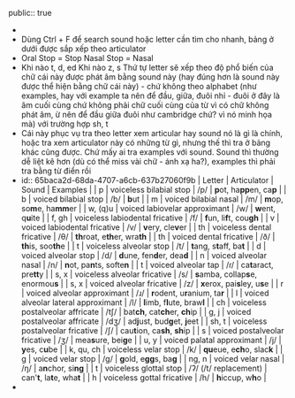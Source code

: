 public:: true

-
- Dùng Ctrl + F để search sound hoặc letter cần tìm cho nhanh, bảng ở dưới được sắp xếp theo articulator
- Oral Stop = Stop
  Nasal Stop = Nasal
- Khi nào t, d, ed
  Khi nào z, s
  Thứ tự letter sẽ xếp theo độ phổ biến của chữ cái này được phát âm bằng sound này (hay đúng hơn là sound này được thể hiện bằng chữ cái này) - chứ không theo alphabet (như examples, hay với example ta nên để đầu, giữa, đuôi nhỉ - đuôi ở đây là âm cuối cùng chứ không phải chữ cuối cùng của từ vì có chữ không phát âm, ừ nên để đầu giữa đuôi như cambridge chứ? vì nó minh họa mà) với trường hợp sh, t
- Cái này phục vụ tra theo letter xem articular hay sound nó là gì là chính, hoặc tra xem articulator này có những từ gì, nhưng thế thì tra ở bảng khác cũng được. Chứ mấy ai tra examples với sound. Sound thì thường dễ liệt kê hơn (dù có thể miss vài chữ - ánh xạ ha?), examples thì phải tra bằng từ điển rồi
- id:: 65baca2d-68da-4707-a6cb-637b27060f9b
  | Letter | Articulator | Sound | Examples |
  | p | voiceless bilabial stop | /p/ | **p**ot, ha**pp**en, ca**p** |
  | b | voiced bilabial stop | /b/ | **b**ut |
  | m | voiced bilabial nasal | /m/ | **m**op, so**m**e, ha**mm**er |
  | w, (q)u | voiced labiovelar approximant | /w/ | **w**ent, q**u**ite |
  | f, gh | voiceless labiodental fricative | /f/ | **f**un,  li**f**t, cou**gh** |
  | v | voiced labiodental fricative | /v/ | **v**ery, cle**v**er |
  | th |  voiceless dental fricative | /θ/ | **th**roat, e**th**er, wra**th** |
  | th | voiced dental fricative | /ð/ | **th**is, soo**th**e |
  | t | voiceless alveolar stop | /t/ | **t**ang, s**t**aff, ba**t** |
  | d | voiced alveolar stop | /d/ | **d**une, fen**d**er, dea**d** |
  | n | voiced alveolar nasal | /n/ | **n**ot, pa**n**ts, softe**n** |
  | t | voiced alveolar tap | /ɾ/ | ca**t**aract, pre**tt**y |
  | s, x | voiceless alveolar fricative | /s/ | **s**amba, collap**s**e, enormou**s** |
  | s, x | voiced alveolar fricative | /z/ | **x**erox, pai**s**ley, u**s**e |
  | r | voiced alveolar approximant | /ɹ/ | **r**odent, u**r**anium, ta**r** |
  | l | voiced alveolar lateral approximant | /l/ | **l**imb,  f**l**ute, braw**l**  |
  | ch | voiceless postalveolar affricate | /tʃ/ | bat**ch**, cat**ch**er, **ch**ip |
  | g, j | voiced postalveolar affricate | /dʒ/ | ad**j**ust, bud**g**et, **j**eet |
  | sh, t | voiceless postalveolar fricative | /ʃ/ | cau**t**ion, ca**sh**, **sh**ip |
  | s | voiced postalveolar fricative | /ʒ/ | mea**s**ure, bei**g**e |
  | u, y | voiced palatal approximant | /j/ | **y**es, c**u**be |
  | k, qu, ch | voiceless velar stop | /k/ | **qu**eue, e**ch**o, slac**k** |
  | g | voiced velar stop | /g/ | **g**old, e**gg**s, ba**g** |
  | ng, n | voiced velar nasal | /ŋ/ | a**n**chor, si**ng** |
  | t | voiceless glottal stop | /ʔ/ (/t/ replacement) | can'**t**, la**t**e, wha**t** |
  | h | voiceless gottal fricative | /h/ | **h**iccup, w**h**o |
-